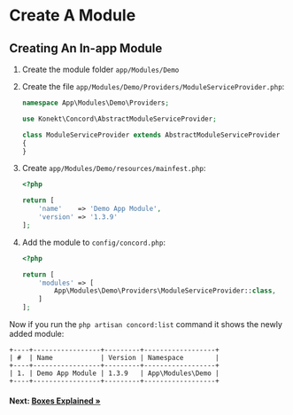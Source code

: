 # Create A Module

## Creating An In-app Module

1. Create the module folder `app/Modules/Demo`
2. Create the file `app/Modules/Demo/Providers/ModuleServiceProvider.php`:

    ```php
    namespace App\Modules\Demo\Providers;
    
    use Konekt\Concord\AbstractModuleServiceProvider;
    
    class ModuleServiceProvider extends AbstractModuleServiceProvider
    {
    }
    ```

3. Create `app/Modules/Demo/resources/mainfest.php`:

    ```php
    <?php
    
    return [
        'name'    => 'Demo App Module',
        'version' => '1.3.9'
    ];
    ```

4. Add the module to `config/concord.php`:

    ```php
    <?php
    
    return [
        'modules' => [
            App\Modules\Demo\Providers\ModuleServiceProvider::class,
        ]
    ];
    ```
    
Now if you run the `php artisan concord:list` command it shows the newly added module:

```
+----+-----------------+---------+------------------+
| #  | Name            | Version | Namespace        |
+----+-----------------+---------+------------------+
| 1. | Demo App Module | 1.3.9   | App\Modules\Demo |
+----+-----------------+---------+------------------+
```

#### Next: [Boxes Explained &raquo;](boxes.md)